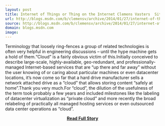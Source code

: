 ```yaml
---
layout: post
title: Internet of Things or Thing on the Internet Clemens Vasters  Site Home MSDN Blogs
url: http://blogs.msdn.com/b/clemensv/archive/2014/01/27/internet-of-things-or-thing-on-the-internet.aspx
source: http://blogs.msdn.com/b/clemensv/archive/2014/01/27/internet-of-things-or-thing-on-the-internet.aspx
domain: blogs.msdn.com
image: 
---
```


<p>Terminology that loosely ring-fences a group of related technologies is often very helpful in engineering discussions – until the hype machine gets a hold of them.“Cloud” is a fairly obvious victim of this.Initially conceived to describe large-scale, highly-available, geo-redundant, and professionally-managed Internet-based services that are “up there and far away” without the user knowing of or caring about particular machines or even datacenter locations, it’s now come so far that a hard drive manufacturer sells a network attached drive as a “cloud” that allows storing content “safely at home”.Thank you very much.For “cloud”, the dilution of the usefulness of the term took probably a few years and included milestones like the labeling of datacenter virtualization as “private cloud” and more recently the broad relabeling of practically all managed hosting services or even outsourced data center operations as “cloud”.</p>
<center><p><a href="http://blogs.msdn.com/b/clemensv/archive/2014/01/27/internet-of-things-or-thing-on-the-internet.aspx" style='padding:25px; font-sze:18px; font-weight: bold;'>Read Full Story</a></p></center>
